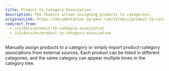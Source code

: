 ```yaml
---
title: Product to Category Association
description: The feature allows assigning products to categories.
originalLink: https://documentation.spryker.com/v1/docs/product-to-category-association
redirect_from:
  - /v1/docs/product-to-category-association
  - /v1/docs/en/product-to-category-association
---
```


Manually assign products to a category or simply import product-category associations from external sources. Each product can be listed in different categories, and the same category can appear multiple times in the category tree. 
